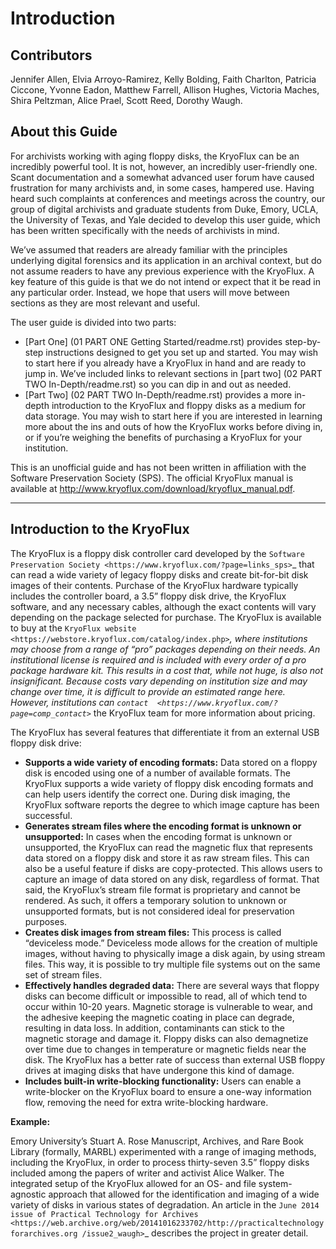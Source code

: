 Introduction
=============

Contributors
------------

Jennifer Allen, Elvia Arroyo-Ramirez, Kelly Bolding, Faith Charlton, Patricia 
Ciccone, Yvonne Eadon, Matthew Farrell, Allison Hughes, Victoria Maches, Shira 
Peltzman, Alice Prael, Scott Reed, Dorothy Waugh.

About this Guide
----------------

For archivists working with aging floppy disks, the KryoFlux can be an incredibly 
powerful tool. It is not, however, an incredibly user-friendly one. Scant 
documentation and a somewhat advanced user forum have caused frustration for many 
archivists and, in some cases, hampered use. Having heard such complaints at 
conferences and meetings across the country, our group of digital archivists and 
graduate students from Duke, Emory, UCLA, the University of Texas, and Yale decided 
to develop this user guide, which has been written specifically with the needs of 
archivists in mind.

We’ve assumed that readers are already familiar with the principles underlying 
digital forensics and its application in an archival context, but do not assume 
readers to have any previous experience with the KryoFlux. A key feature of this 
guide is that we do not intend or expect that it be read in any particular order. 
Instead, we hope that users will move between sections as they are most relevant and 
useful.

The user guide is divided into two parts:

*	[Part One] (01 PART ONE Getting Started/readme.rst) provides step-by-step instructions designed to get you set up 
	and started. You may wish to start here if you already have a KryoFlux in hand 
	and are ready to jump in. We’ve included links to relevant sections in [part two] (02 PART TWO In-Depth/readme.rst)
	so you can dip in and out as needed.
*	[Part Two] (02 PART TWO In-Depth/readme.rst) provides a more in-depth introduction to the KryoFlux and 
	floppy disks as a medium for data storage. You may wish to start here if you are 
	interested in learning more about the ins and outs of how the KryoFlux works 
	before diving in, or if you’re weighing the benefits of purchasing a KryoFlux 
	for your institution.
	
	
This is an unofficial guide and has not been written in affiliation with the 
Software Preservation Society (SPS). The official KryoFlux manual is available at 
http://www.kryoflux.com/download/kryoflux_manual.pdf. 

----------------------------
Introduction to the KryoFlux
----------------------------

The KryoFlux is a floppy disk controller card developed by the `Software 
Preservation Society <https://www.kryoflux.com/?page=links_sps>`_ that can read a 
wide variety of legacy floppy disks and create bit-for-bit disk images of their 
contents. Purchase of the KryoFlux hardware typically includes the controller board, 
a 3.5” floppy disk drive, the KryoFlux software, and any necessary cables, although 
the exact contents will vary depending on the package selected for purchase. The 
KryoFlux is available to buy at the `KryoFlux website 
<https://webstore.kryoflux.com/catalog/index.php>`_, where institutions may choose 
from a range of “pro” packages depending on their needs. An institutional license is 
required and is included with every order of a pro package hardware kit. This 
results in a cost that, while not huge, is also not insignificant. Because costs 
vary depending on institution size and may change over time, it is difficult to 
provide an estimated range here. However, institutions can `contact 
<https://www.kryoflux.com/?page=comp_contact>`_ the KryoFlux team for more 
information about pricing.

The KryoFlux has several features that differentiate it from an external USB floppy 
disk drive: 

*	**Supports a wide variety of encoding formats:** Data stored on a floppy disk is 
	encoded using one of a number of available formats. The KryoFlux supports a wide 
	variety of floppy disk encoding formats and can help users identify the correct 
	one. During disk imaging, the KryoFlux software reports the degree to which 
	image capture has been successful.
*	**Generates stream files where the encoding format is unknown or unsupported:**
	In cases when the encoding format is unknown or unsupported, the KryoFlux can 
	read the magnetic flux that represents data stored on a floppy disk and store it 
	as raw stream files. This can also be a useful feature if disks are 
	copy-protected. This allows users to capture an image of data stored on any 
	disk, regardless of format. That said, the KryoFlux’s stream file format is 
	proprietary and cannot be rendered. As such, it offers a temporary solution to 
	unknown or unsupported formats, but is not considered ideal for preservation 
	purposes.
*	**Creates disk images from stream files:** This process is called “deviceless 
	mode.” Deviceless mode allows for the creation of multiple images, without 
	having to physically image a disk again, by using stream files. This way, it is 
	possible to try multiple file systems out on the same set of stream files.
*	**Effectively handles degraded data:** There are several ways that floppy disks 
	can become difficult or impossible to read, all of which tend to occur within 
	10-20 years. Magnetic storage is vulnerable to wear, and the adhesive keeping 
	the magnetic coating in place can degrade, resulting in data loss. In addition, 
	contaminants can stick to the magnetic storage and damage it. Floppy disks can 
	also demagnetize over time due to changes in temperature or magnetic fields near 
	the disk. The KryoFlux has a better rate of success than external USB floppy 
	drives at imaging disks that have undergone this kind of damage.
*	**Includes built-in write-blocking functionality:** Users can enable a 
	write-blocker on the KryoFlux board to ensure a one-way information flow, 
	removing the need for extra write-blocking hardware.

**Example:**

Emory University’s Stuart A. Rose Manuscript, Archives, and Rare Book Library 
(formally, MARBL) experimented with a range of imaging methods, including the 
KryoFlux, in order to process thirty-seven 3.5” floppy disks included among the 
papers of writer and activist Alice Walker. The integrated setup of the KryoFlux 
allowed for an OS- and file system-agnostic approach that allowed for the 
identification and imaging of a wide variety of disks in various states of 
degradation. An article in the `June 2014 issue of Practical Technology for Archives 
<https://web.archive.org/web/20141016233702/http://practicaltechnologyforarchives.org
/issue2_waugh>`_ describes the project in greater detail.

